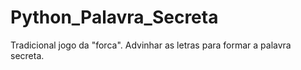 # Python_Palavra_Secreta
Tradicional jogo da "forca". Advinhar as letras para formar a palavra secreta.
